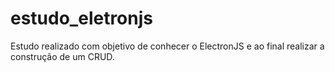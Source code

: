# estudo_eletronjs
 Estudo realizado com objetivo de conhecer o ElectronJS e ao final realizar a construção de um CRUD.
